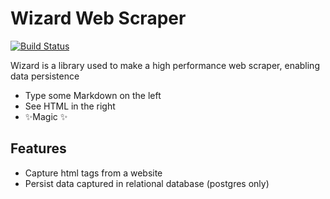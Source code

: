 # Wizard Web Scraper

[![Build Status](https://travis-ci.org/joemccann/dillinger.svg?branch=master)](https://travis-ci.org/joemccann/dillinger)

Wizard is a library used to make a high performance web scraper, enabling data persistence
- Type some Markdown on the left
- See HTML in the right
- ✨Magic ✨

## Features

- Capture html tags from a website
- Persist data captured in relational database (postgres only)
